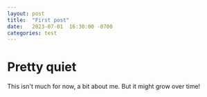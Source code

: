 ```yaml
---
layout: post
title:  "First post"
date:   2023-07-01  16:30:00 -0700
categories: test
---
```


# Pretty quiet
This isn't much for now, a bit about me. But it might grow over time!